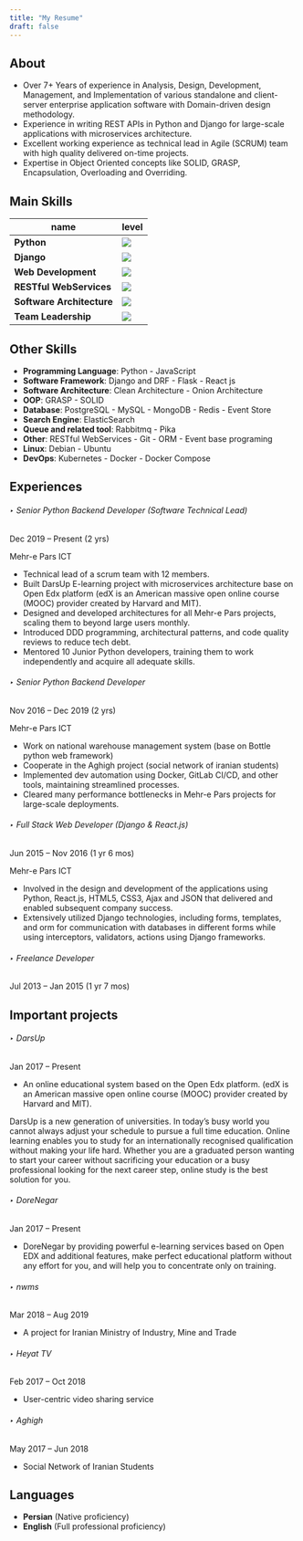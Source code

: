 ```yaml
---
title: "My Resume"
draft: false
---
```


## About

- Over 7+ Years of experience in Analysis, Design, Development, Management, and Implementation of various standalone and client-server enterprise application software with Domain-driven design methodology.
- Experience in writing REST APIs in Python and Django for large-scale applications with microservices architecture.
- Excellent working experience as technical lead in Agile (SCRUM) team with high quality delivered on-time projects.
- Expertise in Object Oriented concepts like SOLID, GRASP, Encapsulation, Overloading and Overriding.

## Main Skills

| name       | level               |
| ---------- | ------------------- |
| **Python** | ![](/img/skill_5.png) |
| **Django** | ![](/img/skill_5.png) |
| **Web Development** | ![](/img/skill_5.png) |
| **RESTful WebServices** | ![](/img/skill_5.png) |
| **Software Architecture** | ![](/img/skill_4.png) |
| **Team Leadership** | ![](/img/skill_3.png) |

## Other Skills

- **Programming Language**: Python - JavaScript
- **Software Framework**: Django and DRF - Flask - React js
- **Software Architecture**: Clean Architecture - Onion Architecture
- **OOP**: GRASP - SOLID
- **Database**: PostgreSQL - MySQL - MongoDB - Redis - Event Store
- **Search Engine**: ElasticSearch
- **Queue and related tool**: Rabbitmq - Pika
- **Other**: RESTful WebServices - Git - ORM - Event base programing
- **Linux**: Debian - Ubuntu
- **DevOps**: Kubernetes - Docker - Docker Compose

## Experiences

###### ‣ Senior Python Backend Developer (Software Technical Lead)

Dec 2019 – Present (2 yrs)

Mehr-e Pars ICT

- Technical lead of a scrum team with 12 members.
- Built DarsUp E-learning project with microservices architecture base on Open Edx platform (edX is an American massive open online course (MOOC) provider created by Harvard and MIT).
- Designed and developed architectures for all Mehr-e Pars projects, scaling them to beyond large users monthly.
- Introduced DDD programming, architectural patterns, and code quality reviews to reduce tech debt.
- Mentored 10 Junior Python developers, training them to work independently and acquire all adequate skills.

###### ‣ Senior Python Backend Developer

Nov 2016 – Dec 2019 (2 yrs)

Mehr-e Pars ICT

- Work on national warehouse management system (base on Bottle python web framework)
- Cooperate in the Aghigh project (social network of iranian students)
- Implemented dev automation using Docker, GitLab CI/CD, and other tools, maintaining streamlined processes.
- Cleared many performance bottlenecks in Mehr-e Pars projects for large-scale deployments.

###### ‣ Full Stack Web Developer (Django & React.js)

Jun 2015 – Nov 2016 (1 yr 6 mos)

Mehr-e Pars ICT

- Involved in the design and development of the applications using Python, React.js, HTML5, CSS3, Ajax and JSON that delivered and enabled subsequent company success.
- Extensively utilized Django technologies, including forms, templates, and orm for communication with databases in different forms while using interceptors, validators, actions using Django frameworks.

###### ‣ Freelance Developer

Jul 2013 – Jan 2015 (1 yr 7 mos)

## Important projects

###### ‣ DarsUp

Jan 2017 – Present

- An online educational system based on the Open Edx platform. (edX is an American massive open online course (MOOC) provider created by Harvard and MIT).

DarsUp is a new generation of universities. In today’s busy world you cannot always adjust your schedule to pursue a full time education. Online learning enables you to study for an internationally recognised qualification without making your life hard. Whether you are a graduated person wanting to start your career without sacrificing your education or a busy professional looking for the next career step, online study is the best solution for you.

###### ‣ DoreNegar

Jan 2017 – Present

- DoreNegar by providing powerful e-learning services based on Open EDX and additional features, make perfect educational platform without any effort for you, and will help you to concentrate only on training.

###### ‣ nwms

Mar 2018 – Aug 2019

- A project for Iranian Ministry of Industry, Mine and Trade

###### ‣ Heyat TV

Feb 2017 – Oct 2018

- User-centric video sharing service

###### ‣ Aghigh

May 2017 – Jun 2018

- Social Network of Iranian Students

## Languages

- **Persian** (Native proficiency)
- **English** (Full professional proficiency)